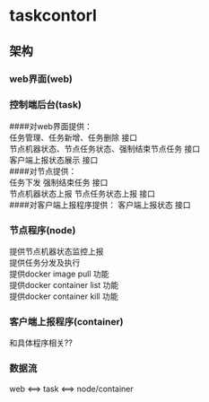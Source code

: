 # taskcontorl


## 架构
### web界面(web)
### 控制端后台(task)
####对web界面提供：  
    任务管理、任务新增、任务删除 接口  
    节点机器状态、节点任务状态、强制结束节点任务 接口  
    客户端上报状态展示 接口  
####对节点提供：  
    任务下发 强制结束任务 接口  
    节点机器状态上报 节点任务状态上报 接口  
####对客户端上报程序提供：
    客户端上报状态 接口  
### 节点程序(node)
提供节点机器状态监控上报  
提供任务分发及执行  
提供docker image pull 功能  
提供docker container list 功能  
提供docker container kill 功能  
### 客户端上报程序(container)
和具体程序相关??
### 数据流
web <==> task <==> node/container
